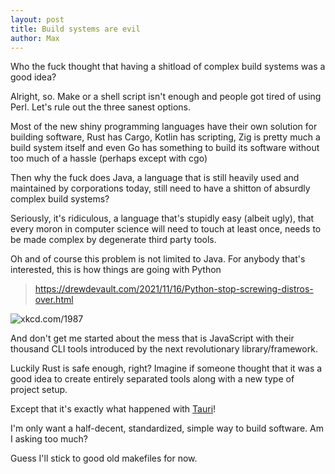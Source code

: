 ```yaml
---
layout: post
title: Build systems are evil
author: Max
---
```


Who the fuck thought that having a shitload of
complex build systems was a good idea?

Alright, so.
Make or a shell script isn't enough and people got tired of using Perl.
Let's rule out the three sanest options.

Most of the new shiny programming languages have their own solution
for building software, Rust has Cargo, Kotlin has scripting, Zig is pretty much a build system itself
and even Go has something to build its software without too much of a hassle (perhaps except with cgo)

Then why the fuck does Java, a language that is still heavily used and maintained
by corporations today, still need to have a shitton of absurdly complex build systems?

Seriously, it's ridiculous, a language that's stupidly easy (albeit ugly), that every moron
in computer science will need to touch at least once, needs to be made complex by degenerate third party tools.

Oh and of course this problem is not limited to Java. For anybody that's interested, this is how things are going with Python
> https://drewdevault.com/2021/11/16/Python-stop-screwing-distros-over.html

![xkcd.com/1987](https://imgs.xkcd.com/comics/python_environment.png)

And don't get me started about the mess that is JavaScript with their thousand CLI tools introduced by the next revolutionary library/framework.

Luckily Rust is safe enough, right? Imagine if someone thought that it was a good idea to create
entirely separated tools along with a new type of project setup.

Except that it's exactly what happened with [Tauri](https://tauri.app/)!

I'm only want a half-decent, standardized, simple way to build software.
Am I asking too much?

Guess I'll stick to good old makefiles for now.
